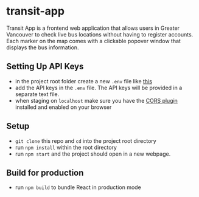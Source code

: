 # transit-app

Transit App is a frontend web application that allows users in Greater Vancouver to check live bus locations without having to register accounts. Each marker on the map comes with a clickable popover window that displays the bus information.

## Setting Up API Keys
- in the project root folder create a new ``.env`` file like [this](https://github.com/margaritawang/transit-app/blob/master/.env.example)
- add the API keys in the ``.env`` file. The API keys will be provided in a separate text file.
- when staging on ``localhost`` make sure you have the [CORS plugin](https://chrome.google.com/webstore/detail/allow-control-allow-origi/nlfbmbojpeacfghkpbjhddihlkkiljbi?hl=en) installed and enabled on your browser

## Setup
- ``git clone`` this repo and ``cd`` into the project root directory
- run ``npm install`` within the root directory
- run ``npm start`` and the project should open in a new webpage.

## Build for production
- run ``npm build`` to bundle React in production mode
